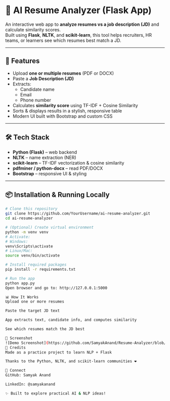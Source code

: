 # 📄 AI Resume Analyzer (Flask App)

An interactive web app to **analyze resumes vs a job description (JD)** and calculate similarity scores.  
Built using **Flask**, **NLTK**, and **scikit-learn**, this tool helps recruiters, HR teams, or learners see which resumes best match a JD.

---

## 🚀 Features

- Upload **one or multiple resumes** (PDF or DOCX)
- Paste a **Job Description (JD)**
- Extracts:
  - Candidate name
  - Email
  - Phone number
- Calculates **similarity score** using TF-IDF + Cosine Similarity
- Sorts & displays results in a stylish, responsive table
- Modern UI built with Bootstrap and custom CSS

---

## 🛠 Tech Stack

- **Python (Flask)** – web backend
- **NLTK** – name extraction (NER)
- **scikit-learn** – TF-IDF vectorization & cosine similarity
- **pdfminer / python-docx** – read PDF/DOCX
- **Bootstrap** – responsive UI & styling

---

## 📦 Installation & Running Locally

```bash
# Clone this repository
git clone https://github.com/YourUsername/ai-resume-analyzer.git
cd ai-resume-analyzer

# (Optional) Create virtual environment
python -m venv venv
# Activate:
# Windows:
venv\Scripts\activate
# Linux/Mac:
source venv/bin/activate

# Install required packages
pip install -r requirements.txt

# Run the app
python app.py
Open browser and go to: http://127.0.0.1:5000

📊 How It Works
Upload one or more resumes

Paste the target JD text

App extracts text, candidate info, and computes similarity

See which resumes match the JD best

📸 Screenshot
![Demo Screenshot](https://github.com/SamyakAnand/Resume-Analyzer/blob/main/images/Screenshot%202025-07-16%20012317.png)
🙏 Credits
Made as a practice project to learn NLP + Flask

Thanks to the Python, NLTK, and scikit-learn communities ❤️

🔗 Connect
GitHub: Samyak Anand

LinkedIn: @samyakanand

✨ Built to explore practical AI & NLP ideas!